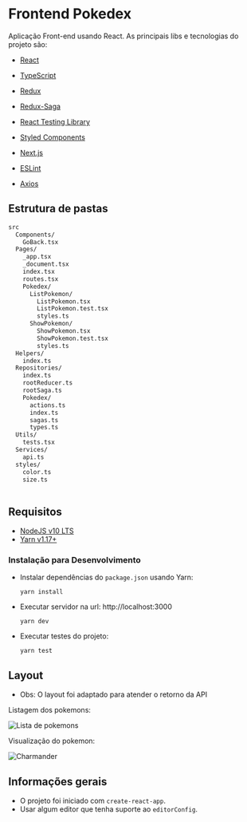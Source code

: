 # Frontend Pokedex

Aplicação Front-end usando React. As principais libs e tecnologias do projeto são:

  - [React](https://reactjs.org/)

  - [TypeScript](https://www.typescriptlang.org/)
  
  - [Redux](https://redux.js.org/)

  - [Redux-Saga](https://redux-saga.js.org/)
  
  - [React Testing Library](https://testing-library.com/docs/react-testing-library/intro)

  - [Styled Components](https://www.styled-components.com/)

  - [Next.js](https://nextjs.org/)
  
  - [ESLint](https://eslint.org/)

  - [Axios](https://github.com/axios/axios)

## Estrutura de pastas

```bash
src 
  Components/
    GoBack.tsx
  Pages/
    _app.tsx
    _document.tsx
    index.tsx
    routes.tsx
    Pokedex/
      ListPokemon/
        ListPokemon.tsx
        ListPokemon.test.tsx
        styles.ts
      ShowPokemon/
        ShowPokemon.tsx
        ShowPokemon.test.tsx
        styles.ts
  Helpers/
    index.ts
  Repositories/
    index.ts
    rootReducer.ts
    rootSaga.ts
    Pokedex/
      actions.ts
      index.ts
      sagas.ts
      types.ts
  Utils/
    tests.tsx
  Services/
    api.ts
  styles/
    color.ts
    size.ts
    
```

## Requisitos

- [NodeJS v10 LTS](https://nodejs.org)
- [Yarn v1.17+](https://yarnpkg.com)

### Instalação para Desenvolvimento

- Instalar dependências do `package.json` usando Yarn:

    `yarn install`

- Executar servidor na url: http://localhost:3000

    `yarn dev`

- Executar testes do projeto:

    `yarn test`

## Layout

- Obs: O layout foi adaptado para atender o retorno da API

Listagem dos pokemons: 

![Lista de pokemons](https://cdn-images-1.medium.com/max/1200/1*_JK-IZaQqRRp6WGc3Y_nUA.png)

Visualização do pokemon: 

![Charmander](https://cdn-images-1.medium.com/max/800/1*JEV-C7ON6sZCcsiDZ1sE1A.png)
  
## Informações gerais

- O projeto foi iniciado com `create-react-app`.
- Usar algum editor que tenha suporte ao `editorConfig`.
